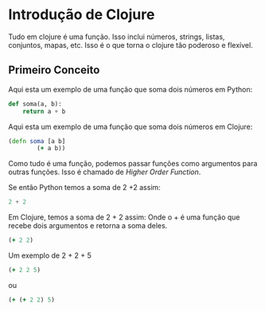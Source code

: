 
# Introdução de Clojure

Tudo em clojure é uma função. Isso inclui números, strings, listas, conjuntos, mapas, etc. Isso é o que torna o clojure tão poderoso e flexível.


## Primeiro Conceito 

Aqui esta um exemplo de uma função que soma dois números em Python:


```python
def soma(a, b):
    return a + b
```

Aqui esta um exemplo de uma função que soma dois números em Clojure:
    
```clojure
(defn soma [a b]
        (+ a b))
```

Como tudo é uma função, podemos passar funções como argumentos para outras funções. Isso é chamado de *Higher Order Function*.

Se então Python temos a soma de 2 +2 assim:

```python
2 + 2
```
Em Clojure, temos a soma de 2 + 2 assim:
Onde o + é uma função que recebe dois argumentos e retorna a soma deles.

```clojure
(+ 2 2)
```
Um exemplo de 2 + 2 + 5
    
```clojure
(+ 2 2 5)
```

ou

```clojure
(+ (+ 2 2) 5)
```


